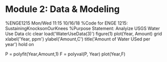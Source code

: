 # Module 2: Data & Modeling
%ENGE1215 Mon/Wed 11:15 10/16/18
%Code for ENGE 1215: SustainingKnocksonOurKnees
%Purpose Statement: Analyize USGS Water Use Data
clc
clear
load('WaterUseData(3)')
figure(1)
plot(Year, Amount)
grid
xlabel('Year, ppm')
ylabel('Amount,C')
title('Amount of Water USed per year')
hold on

P = polyfit(Year,Amount,1)
F = polyval(P, Year)
plot(Year,F)
